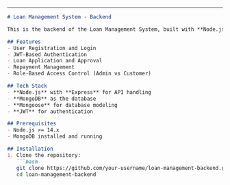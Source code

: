 
---


```markdown
# Loan Management System - Backend

This is the backend of the Loan Management System, built with **Node.js**, **Express**, and **MongoDB**. It provides APIs for user authentication, loan management, and repayment tracking.

## Features
- User Registration and Login
- JWT-Based Authentication
- Loan Application and Approval
- Repayment Management
- Role-Based Access Control (Admin vs Customer)

## Tech Stack
- **Node.js** with **Express** for API handling
- **MongoDB** as the database
- **Mongoose** for database modeling
- **JWT** for authentication

## Prerequisites
- Node.js >= 14.x
- MongoDB installed and running

## Installation
1. Clone the repository:
   ```bash
   git clone https://github.com/your-username/loan-management-backend.git
   cd loan-management-backend

